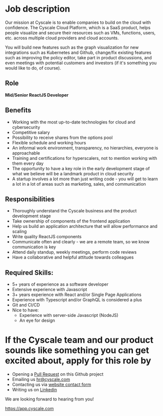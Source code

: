 # Job description

Our mission at Cyscale is to enable companies to build on the cloud with confidence. The Cyscale Cloud Platform, which is a SaaS product, helps people visualize and secure their resources such as VMs, functions, users, etc. across multiple cloud providers and cloud accounts.

You will build new features such as the graph visualization for new integrations such as Kubernetes and Github, change/fix existing features such as improving the policy editor, take part in product discussions, and even meetings with potential customers and investors (if it's something you would like to do, of course).

## Role

**Mid/Senior ReactJS Developer**

## Benefits

- Working with the most up-to-date technologies for cloud and cybersecurity
- Competitive salary
- Possibility to receive shares from the options pool
- Flexible schedule and working hours
- An informal work environment, transparency, no hierarchies, everyone is approachable
- Training and certifications for hyperscalers, not to mention working with them every day
- The opportunity to have a key role in the early development stage of what we believe will be a landmark product in cloud security
- A startup involves a lot more than just writing code - you will get to learn a lot in a lot of areas such as marketing, sales, and communication

## Responsibilities

- Thoroughly understand the Cyscale business and the product development stage
- Take ownership of components of the frontend application
- Help us build an application architecture that will allow performance and scaling
- Write quality ReactJS components
- Communicate often and clearly - we are a remote team, so we know communication is key
- Attend daily standup, weekly meetings, perform code reviews
- Have a collaborative and helpful attitude towards colleagues

## Required Skills:

- 5+ years of experience as a software developer
- Extensive experience with Javascript
- 3+ years experience with React and/or Single Page Applications
- Experience with Typescript and/or GraphQL is considered a plus
- Git and CI/CD
- Nice to have:
  - Experience with server-side Javascript (NodeJS)
  - An eye for design

# If the Cyscale team and our product sounds like something you can get excited about, apply for this role by

- Opening a [Pull Request](https://github.com/cyscale/careers/pulls) on this Github project
- Emailing us [hr@cyscale.com](mailto:hr@cyscale.com)
- Contacting us via [website contact form](https://cyscale.com/contact)
- Writing us on [Linkedin](https://www.linkedin.com/company/cyscale)

We are looking forward to hearing from you!

https://app.cyscale.com
